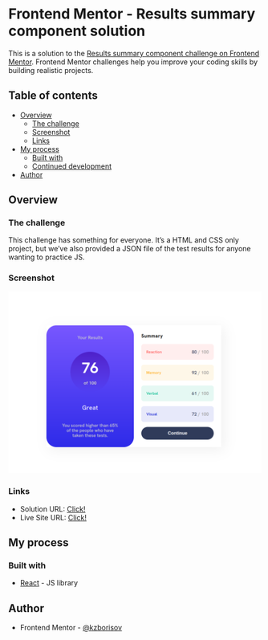 # Frontend Mentor - Results summary component solution

This is a solution to the [Results summary component challenge on Frontend Mentor](https://www.frontendmentor.io/challenges/results-summary-component-CE_K6s0maV). Frontend Mentor challenges help you improve your coding skills by building realistic projects.

## Table of contents

-   [Overview](#overview)
    -   [The challenge](#the-challenge)
    -   [Screenshot](#screenshot)
    -   [Links](#links)
-   [My process](#my-process)
    -   [Built with](#built-with)
    -   [Continued development](#continued-development)
-   [Author](#author)

## Overview

### The challenge

This challenge has something for everyone. It’s a HTML and CSS only project, but we’ve also provided a JSON file of the test results for anyone wanting to practice JS.

### Screenshot

![Screenshot](./results-summary-component.png)

### Links

-   Solution URL: [Click!](https://github.com/kzborisov/results-summary-component)
-   Live Site URL: [Click!](https://main.d2w6b36s2b79wv.amplifyapp.com/)

## My process

### Built with

-   [React](https://reactjs.org/) - JS library

## Author

-   Frontend Mentor - [@kzborisov](https://www.frontendmentor.io/profile/kzborisov)
